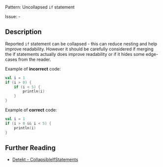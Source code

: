 Pattern: Uncollapsed `if` statement

Issue: -

## Description

Reported `if` statement can be collapsed - this can reduce nesting and help improve readability. However it should be carefully considered if merging the if statements actually does improve readability or if it hides some edge-cases from the reader.

Example of **incorrect** code:

```kotlin
val i = 1
if (i > 0) {
    if (i < 5) {
        println(i)
    }
}
```

Example of **correct** code:

```kotlin
val i = 1
if (i > 0 && i < 5) {
    println(i)
}
```

## Further Reading

* [Detekt - CollapsibleIfStatements](https://detekt.github.io/detekt/style.html#collapsibleifstatements)